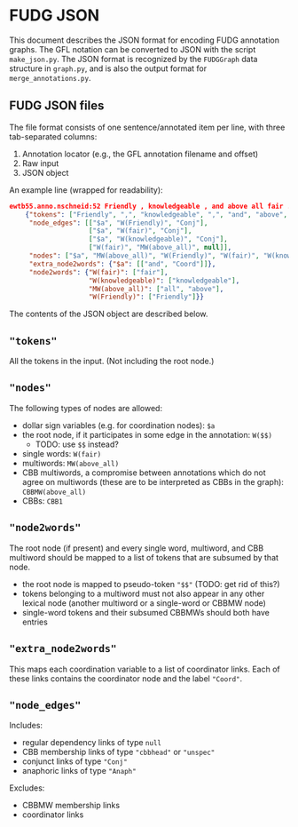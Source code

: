 FUDG JSON
=========

This document describes the JSON format for encoding FUDG annotation graphs. 
The GFL notation can be converted to JSON with the script `make_json.py`. 
The JSON format is recognized by the `FUDGGraph` data structure in `graph.py`, 
and is also the output format for `merge_annotations.py`.

FUDG JSON files
---------------

The file format consists of one sentence/annotated item per line, with three 
tab-separated columns:

  1. Annotation locator (e.g., the GFL annotation filename and offset)
  2. Raw input
  3. JSON object

An example line (wrapped for readability):

```json
ewtb55.anno.nschneid:52	Friendly , knowledgeable , and above all fair .	
	{"tokens": ["Friendly", ",", "knowledgeable", ",", "and", "above", "all", "fair", "."], 
	 "node_edges": [["$a", "W(Friendly)", "Conj"],
	 				["$a", "W(fair)", "Conj"],
	 				["$a", "W(knowledgeable)", "Conj"], 
	                ["W(fair)", "MW(above_all)", null]], 
	 "nodes": ["$a", "MW(above_all)", "W(Friendly)", "W(fair)", "W(knowledgeable)"], 
	 "extra_node2words": {"$a": [["and", "Coord"]]}, 
	 "node2words": {"W(fair)": ["fair"], 
	 				"W(knowledgeable)": ["knowledgeable"], 
	 				"MW(above_all)": ["all", "above"], 
	 				"W(Friendly)": ["Friendly"]}}
```

The contents of the JSON object are described below.

`"tokens"`
----------

All the tokens in the input. (Not including the root node.)

`"nodes"`
---------

The following types of nodes are allowed:

- dollar sign variables (e.g. for coordination nodes): `$a`
- the root node, if it participates in some edge in the annotation: `W($$)`
  * TODO: use `$$` instead?
- single words: `W(fair)`
- multiwords: `MW(above_all)`
- CBB multiwords, a compromise between annotations which do not agree on multiwords 
  (these are to be interpreted as CBBs in the graph): `CBBMW(above_all)`
- CBBs: `CBB1`

`"node2words"`
--------------

The root node (if present) and every single word, multiword, and CBB multiword should 
be mapped to a list of tokens that are subsumed by that node.

  * the root node is mapped to pseudo-token `"$$"` (TODO: get rid of this?)
  * tokens belonging to a multiword must not also appear in any other lexical node (another multiword or a single-word or CBBMW node)
  * single-word tokens and their subsumed CBBMWs should both have entries

`"extra_node2words"`
--------------------

This maps each coordination variable to a list of coordinator links. 
Each of these links contains the coordinator node and the label `"Coord"`.

`"node_edges"`
--------------

Includes:

- regular dependency links of type `null`
- CBB membership links of type `"cbbhead"` or `"unspec"`
- conjunct links of type `"Conj"`
- anaphoric links of type `"Anaph"`

Excludes:

- CBBMW membership links
- coordinator links

